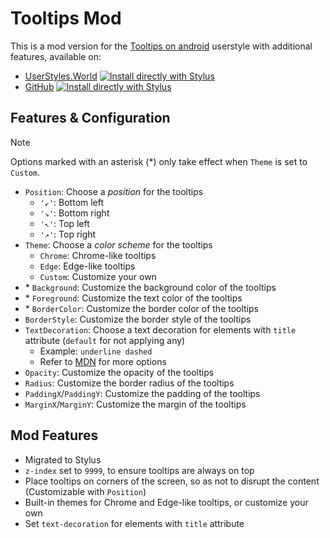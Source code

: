 # Tooltips Mod

This is a mod version for the [Tooltips on android](https://userstyles.world/style/8853/tooltips-on-android) userstyle with additional features, available on:

- [UserStyles.World](https://userstyles.world/style/19461/tooltips-mod) [![Install directly with Stylus](https://img.shields.io/badge/Install%20directly%20with-Stylus-00adad.svg)](https://userstyles.world/api/style/19461.user.css)
- [GitHub](https://github.com/PRO-2684/gadgets/raw/main/tooltips_mod/) [![Install directly with Stylus](https://img.shields.io/badge/Install%20directly%20with-Stylus-00adad.svg)](https://github.com/PRO-2684/gadgets/raw/main/tooltips_mod/tooltips_mod.user.css)

## Features & Configuration

> [!NOTE]
> Options marked with an asterisk (\*) only take effect when `Theme` is set to `Custom`.

- `Position`: Choose a *position* for the tooltips
    - `'↙'`: Bottom left
    - `'↘'`: Bottom right
    - `'↖'`: Top left
    - `'↗'`: Top right
- `Theme`: Choose a *color scheme* for the tooltips
    - `Chrome`: Chrome-like tooltips
    - `Edge`: Edge-like tooltips
    - `Custom`: Customize your own
- \* `Background`: Customize the background color of the tooltips
- \* `Foreground`: Customize the text color of the tooltips
- \* `BorderColor`: Customize the border color of the tooltips
- `BorderStyle`: Customize the border style of the tooltips
- `TextDecoration`: Choose a text decoration for elements with `title` attribute (`default` for not applying any)
    - Example: `underline dashed`
    - Refer to [MDN](https://developer.mozilla.org/en-US/docs/Web/CSS/text-decoration) for more options
- `Opacity`: Customize the opacity of the tooltips
- `Radius`: Customize the border radius of the tooltips
- `PaddingX`/`PaddingY`: Customize the padding of the tooltips
- `MarginX`/`MarginY`: Customize the margin of the tooltips

## Mod Features

- Migrated to Stylus
- `z-index` set to `9999`, to ensure tooltips are always on top
- Place tooltips on corners of the screen, so as not to disrupt the content (Customizable with `Position`)
- Built-in themes for Chrome and Edge-like tooltips, or customize your own
- Set `text-decoration` for elements with `title` attribute
